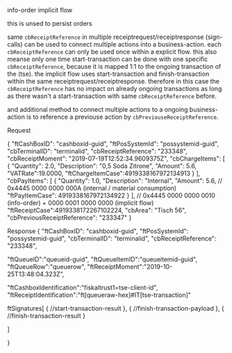 
info-order
implicit flow

this is unsed to persist orders

same `cbReceiptReference` in multiple receiptrequest/receiptresponse (sign-calls) can be used to connect multiple actions into a business-action. each `cbReceiptReference` can only be used once within a explicit flow. this also meanse only one time start-transaction can be done with one specific `cbReceiptReference`, because it is mapped 1:1 to the ongoing transaction of the (tse).
the implicit flow uses start-transaction and finish-transaction within the same receiptrequest/receiptresponse. therefore in this case the `cbReceiptReference` has no impact on already ongoing transactions as long as there wasn't a start-transaction with same `cbReceiptReference` before.

and additional method to connect multiple actions to a ongoing business-action is to reference a previouse action by `cbPreviouseReceiptReference`.


Request

{
"ftCashBoxID": "cashboxid-guid",
"ftPosSystemId": "possystemid-guid",
"cbTerminalID": "terminalid",
"cbReceiptReference": "233348",
"cbReceiptMoment": "2019-07-19T12:52:34.9609375Z",
"cbChargeItems": [
{
"Quantity": 2.0,
"Description": "0,5 Soda Zitrone",
"Amount": 5.6,
"VATRate":19.0000,
"ftChargeItemCase":4919338167972134913
}
],
"cbPayItems": [
{
"Quantity": 1.0,
"Description": "Internal",
"Amount": 5.6,
// 0x4445 0000 0000 000A (internal / material consumption)
"ftPayItemCase": 4919338167972134922
}
],
// 0x4445 0000 0000 0010 (info-order) + 0000 0001 0000 0000 (implicit flow)
"ftReceiptCase":4919338172267102224,
"cbArea": "Tisch 56",
"cbPreviousReceiptReference": "233347"
}


Response
{
"ftCashBoxID": "cashboxid-guid",
"ftPosSystemId": "possystemid-guid",
"cbTerminalID": "terminalid",
"cbReceiptReference": "233348",

"ftQueueID":"queueid-guid",
"ftQueueItemID":"queueitemid-guid",
"ftQueueRow":"queuerow",
"ftReceiptMoment":"2019-10-25T13:48:04.323Z",

"ftCashboxIdentification":"fiskaltrust1=tse-client-id",
"ftReceiptIdentification":"ft[queueraw-hex]#IT[tse-transaction]"

ftSignatures[
{
//start-transaction-result
},
{
//finish-transaction-payload
},
{
//finish-transaction-result
}

]

}
